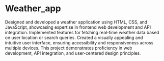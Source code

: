 # Weather_app
Designed and developed a weather application using HTML, CSS, and JavaScript, showcasing expertise in frontend web development and
API integration. Implemented features for fetching real-time weather data based on user location or search queries. Created a visually
appealing and intuitive user interface, ensuring accessibility and responsiveness across multiple devices. This project demonstrates
proficiency in web development, API integration, and user-centered design principles.

